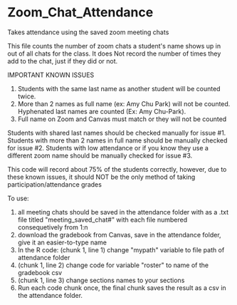# Zoom_Chat_Attendance
Takes attendance using the saved zoom meeting chats

This file counts the number of zoom chats a student's name shows up in out of all chats for the class. 
It does Not record the number of times they add to the chat, just if they did or not. 

IMPORTANT KNOWN ISSUES
1) Students with the same last name as another student will be counted twice.
2) More than 2 names as full name (ex: Amy Chu Park) will not be counted. Hyphenated last names are counted (Ex: Amy Chu-Park).
3) Full name on Zoom and Canvas must match or they will not be counted

Students with shared last names should be checked manually for issue #1. 
Students with more than 2 names in full name should be manually checked for issue #2.
Students with low attendance or if you know they use a different zoom name should be manually checked for issue #3.

This code will record about 75% of the students correctly, however, due to these known issues, it should NOT be the only method of taking participation/attendance grades

To use: 
1) all meeting chats should be saved in the attendance folder with as a .txt file titled "meeting_saved_chat#" with each file numbered consequetively from 1:n
2) download the gradebook from Canvas, save in the attendance folder, give it an easier-to-type name
3) In the R code: (chunk 1, line 1) change "mypath" variable to file path of attendance folder 
4) (chunk 1, line 2) change code for variable "roster" to name of the gradebook csv 
5) (chunk 1, line 3) change sections names to your sections 
6) Run each code chunk once, the final chunk saves the result as a csv in the attendance folder. 
